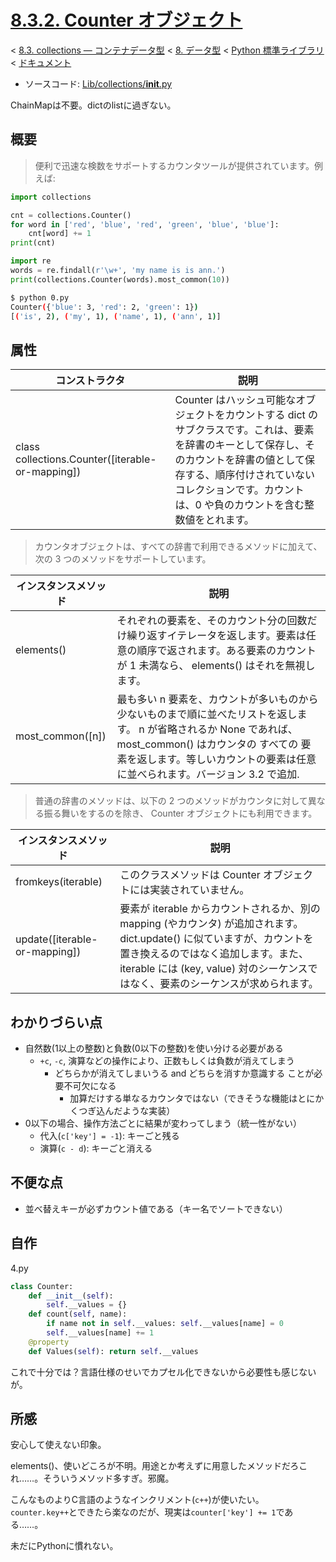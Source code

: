 # [8.3.2. Counter オブジェクト](https://docs.python.jp/3/library/collections.html#counter-objects)

< [8.3. collections — コンテナデータ型](https://docs.python.jp/3/library/collections.html#module-collections) < [8. データ型](https://docs.python.jp/3/library/datatypes.html) < [Python 標準ライブラリ](https://docs.python.jp/3/library/index.html#the-python-standard-library) < [ドキュメント](https://docs.python.jp/3/index.html)

* ソースコード: [Lib/collections/__init__.py](https://github.com/python/cpython/tree/3.6/Lib/collections/__init__.py)

ChainMapは不要。dictのlistに過ぎない。

## 概要

> 便利で迅速な検数をサポートするカウンタツールが提供されています。例えば:

```python
import collections

cnt = collections.Counter()
for word in ['red', 'blue', 'red', 'green', 'blue', 'blue']:
    cnt[word] += 1
print(cnt)

import re
words = re.findall(r'\w+', 'my name is is ann.')
print(collections.Counter(words).most_common(10))
```
```sh
$ python 0.py 
Counter({'blue': 3, 'red': 2, 'green': 1})
[('is', 2), ('my', 1), ('name', 1), ('ann', 1)]
```

## 属性

コンストラクタ|説明
--------------|----
class collections.Counter([iterable-or-mapping])|Counter はハッシュ可能なオブジェクトをカウントする dict のサブクラスです。これは、要素を辞書のキーとして保存し、そのカウントを辞書の値として保存する、順序付けされていないコレクションです。カウントは、0 や負のカウントを含む整数値をとれます。

> カウンタオブジェクトは、すべての辞書で利用できるメソッドに加えて、次の 3 つのメソッドをサポートしています。

インスタンスメソッド|説明
--------------------|----
elements()|それぞれの要素を、そのカウント分の回数だけ繰り返すイテレータを返します。要素は任意の順序で返されます。ある要素のカウントが 1 未満なら、 elements() はそれを無視します。
most_common([n])|最も多い n 要素を、カウントが多いものから少ないものまで順に並べたリストを返します。 n が省略されるか None であれば、 most_common() はカウンタの すべての 要素を返します。等しいカウントの要素は任意に並べられます。バージョン 3.2 で追加.

> 普通の辞書のメソッドは、以下の 2 つのメソッドがカウンタに対して異なる振る舞いをするのを除き、 Counter オブジェクトにも利用できます。

インスタンスメソッド|説明
--------------------|----
fromkeys(iterable)|このクラスメソッドは Counter オブジェクトには実装されていません。
update([iterable-or-mapping])|要素が iterable からカウントされるか、別の mapping (やカウンタ) が追加されます。 dict.update() に似ていますが、カウントを置き換えるのではなく追加します。また、 iterable には (key, value) 対のシーケンスではなく、要素のシーケンスが求められます。

## わかりづらい点

* 自然数(1以上の整数)と負数(0以下の整数)を使い分ける必要がある
    * `+c`, `-c`, 演算などの操作により、正数もしくは負数が消えてしまう
        * どちらかが消えてしまいうる and どちらを消すか意識する ことが必要不可欠になる
            * 加算だけする単なるカウンタではない（できそうな機能はとにかくつぎ込んだような実装）
* 0以下の場合、操作方法ごとに結果が変わってしまう（統一性がない）
    * 代入(`c['key'] = -1`): キーごと残る
    * 演算(`c - d`): キーごと消える

## 不便な点

* 並べ替えキーが必ずカウント値である（キー名でソートできない）

## 自作

4.py
```python
class Counter:
    def __init__(self):
        self.__values = {}
    def count(self, name):
        if name not in self.__values: self.__values[name] = 0
        self.__values[name] += 1
    @property
    def Values(self): return self.__values
```

これで十分では？言語仕様のせいでカプセル化できないから必要性も感じないが。

## 所感

安心して使えない印象。

elements()、使いどころが不明。用途とか考えずに用意したメソッドだろこれ……。そういうメソッド多すぎ。邪魔。

こんなものよりC言語のようなインクリメント(`c++`)が使いたい。`counter.key++`とできたら楽なのだが、現実は`counter['key'] += 1`である……。

未だにPythonに慣れない。

